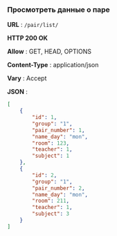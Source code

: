 ### Просмотреть данные о паре 

**URL** : `/pair/list/`

**HTTP 200 OK**

**Allow** : GET, HEAD, OPTIONS

**Content-Type** : application/json

**Vary** : Accept

**JSON** :
```json
[
    {
        "id": 1,
        "group": "1",
        "pair_number": 1,
        "name_day": "mon",
        "room": 123,
        "teacher": 1,
        "subject": 1
    },
    {
        "id": 2,
        "group": "1",
        "pair_number": 2,
        "name_day": "mon",
        "room": 211,
        "teacher": 1,
        "subject": 3
    }
]
```